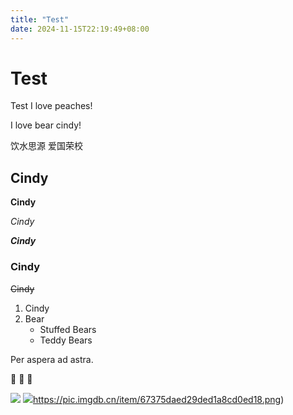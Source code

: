 ```yaml
---
title: "Test"
date: 2024-11-15T22:19:49+08:00
---
```

# Test
Test
I love peaches!

I love bear cindy!

饮水思源 爱国荣校

## Cindy

__Cindy__

_Cindy_

__*Cindy*__

### Cindy

<s>Cindy</s>

1. Cindy
2. Bear
   - Stuffed Bears
   - Teddy Bears

<p color="purple">Per aspera ad astra.</p>

:peach: :hammer: :cactus:

![](https://pic.imgdb.cn/item/67375dadd29ded1a8cd0ecd1.png)
![](https://pic.imgdb.cn/item/67375daed29ded1a8cd0ed18.png)https://pic.imgdb.cn/item/67375daed29ded1a8cd0ed18.png)

